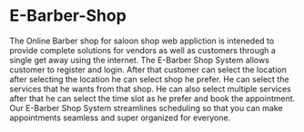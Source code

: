 # E-Barber-Shop
The Online Barber shop for saloon shop web appliction is inteneded to provide complete solutions for vendors as well as customers through a single get away using the internet. The E-Barber Shop System allows customer to register and login. After that customer can select the location after selecting the location he can select shop he prefer. He can select the services that he wants from that shop. He can also select multiple services after that he can select the time slot as he prefer and book the appointment. Our E-Barber Shop System streamlines scheduling so that you can make appointments seamless and super organized for everyone. 
